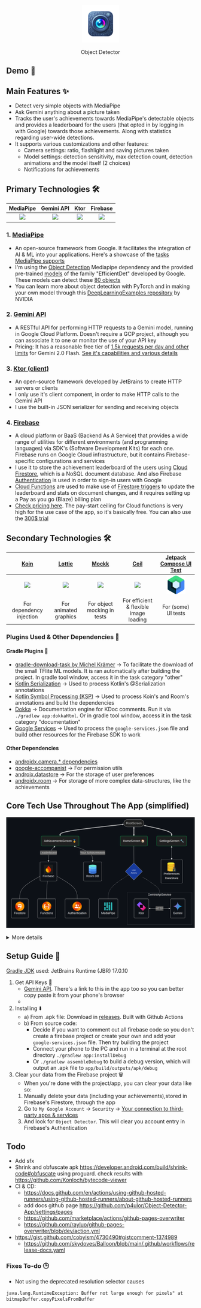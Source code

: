 <div align=center>
    <img width=100 src="./app/src/main/res/mipmap-xxxhdpi/app_icon_foreground.webp"/>
    <p>Object Detector</p>
</div>

## Demo 🎥

## Main Features ✨
- Detect very simple objects with MediaPipe
- Ask Gemini anything about a picture taken
- Tracks the user's achievements towards MediaPipe's detectable objects and provides a leaderboard for the users (that opted in by logging in with Google) towards those achievements. Along with statistics regarding user-wide detections.
- It supports various customizations and other features: 
    - Camera settings: ratio, flashlight and saving pictures taken
    - Model settings: detection sensitivity, max detection count, detection animations and the model itself (2 choices)
    - Notifications for achievements

## Primary Technologies 🛠️
| MediaPipe | Gemini API | Ktor | Firebase |
|:-:|:-:|:-:|:-:|
| <img width="50" src='https://ai.google.dev/edge/mediapipe/images/mediapipe_icon.svg'> | <img width="50" src='https://uxwing.com/wp-content/themes/uxwing/download/brands-and-social-media/google-gemini-icon.png'> | <img width="50" src='https://resources.jetbrains.com/storage/products/company/brand/logos/Ktor_icon.png'> | <img width="50" src='https://firebase.google.com/static/images/brand-guidelines/logo-logomark.png'> |

### 1. [MediaPipe](https://github.com/google/mediapipe)
- An open-source framework from Google. It facilitates the integration of AI & ML into your applications. Here's a showcase of the [tasks MediaPipe supports](https://mediapipe-studio.webapps.google.com/home)
- I'm using the [Object Detection](https://ai.google.dev/edge/mediapipe/solutions/vision/object_detector/android) Mediapipe dependency and the provided pre-trained [models](https://ai.google.dev/edge/mediapipe/solutions/vision/object_detector#models) of the family "EfficientDet" developed by Google. These models can detect these [80 objects](https://storage.googleapis.com/mediapipe-tasks/object_detector/labelmap.txt)
- You can learn more about object detection with PyTorch and in making your own model through this [DeepLearningExamples repository](https://github.com/NVIDIA/DeepLearningExamples/blob/master/PyTorch/Detection/README.md) by NVIDIA

### 2. [Gemini API](https://aistudio.google.com/app/apikey)
- A RESTful API for performing HTTP requests to a Gemini model,
running in Google Cloud Platform. Doesn't require a GCP project, although you can associate it to
one or monitor the use of your API key
- Pricing: It has a reasonable free tier of [1.5k requests per day and other limits](hhttps://ai.google.dev/gemini-api/docs/rate-limits#current-rate-limits) for Gemini 2.0 Flash. [See it's capabilities and various details](https://ai.google.dev/gemini-api/docs/models/gemini#gemini-1.5-flash)

### 3. [Ktor (client)](https://ktor.io/docs/client-create-new-application.html)
- An open-source framework developed by JetBrains to create HTTP servers or clients
- I only use it's client component, in order to make HTTP calls to the Gemini API
- I use the built-in JSON serializer for sending and receiving objects

### 4. [Firebase](https://firebase.google.com/docs/build)
- A cloud platform or BaaS (Backend As A Service) that provides a wide range of utilities for different environments (and programming languages) via SDK's (Software Development Kits) for each one. Firebase runs on Google Cloud infrastructure, but it contains Firebase-specific configurations and services
- I use it to store the achievement leaderboard of the users using [Cloud Firestore](https://firebase.google.com/docs/database/rtdb-vs-firestore?hl=en&authuser=0), which is a NoSQL document database. And also Firebase [Authentication](https://firebase.google.com/docs/auth) is used in order to sign-in users with Google
- [Cloud Functions](https://firebase.google.com/products/functions/?hl=en&authuser=0) are used to make use of [Firestore triggers](https://firebase.google.com/docs/functions/firestore-events?hl=en&authuser=0&gen=2nd) to update the leaderboard and stats on document changes, and it requires setting up a Pay as you go (Blaze) billing plan
- [Check pricing here](https://firebase.google.com/pricing). The pay-start ceiling for Cloud functions is very high for the use case of the app, so it's basically free. You can also use the [300$ trial](https://firebase.blog/posts/2024/11/claim-300-to-get-started)

## Secondary Technologies 🛠️
| [Koin](https://insert-koin.io/docs/quickstart/android-annotations/) |       [Lottie](https://airbnb.io/lottie/#/android-compose)       |                            [Mockk](https://mockk.io/)                             |                      [Coil](https://coil-kt.github.io/coil/)                      |                             [Jetpack Compose UI Test](https://developer.android.com/develop/ui/compose/testing)                              | 
|:-------------------------------------------------------------------:|:----------------------------------------------------------------:|:---------------------------------------------------------------------------------:|:---------------------------------------------------------------------------------:|:--------------------------------------------------------------------------------------------------------------------------------------------:|
| <img width="50" src='https://insert-koin.io/img/koin_new_logo.png'> | <img width="50" src='https://airbnb.io/lottie/images/logo.webp'> | <img width="50" src='https://avatars.githubusercontent.com/u/34787540?s=200&v=4'> | <img width="50" src='https://avatars.githubusercontent.com/u/52722434?s=200&v=4'> | <img width="50" src='https://raw.githubusercontent.com/devicons/devicon/refs/heads/master/icons/jetpackcompose/jetpackcompose-original.svg'> |
|                      For dependency injection                       |                      For animated graphics                       |                            For object mocking in tests                            |                      For efficient & flexible image loading                       |                                                             For (some) UI tests                                                              |

### Plugins Used & Other Dependencies 🔌
#### Gradle Plugins 🐘
- [gradle-download-task by Michel Krämer](https://github.com/michel-kraemer/gradle-download-task) -> To facilitate the download of the small TFlite ML models. It is ran automatically after building the project. In gradle tool window, access it in the task category "other"
- [Kotlin Serialization](https://kotlinlang.org/docs/serialization.html) -> Used to process Kotlin's @Serialization annotations
- [Kotlin Symbol Processing (KSP)](https://kotlinlang.org/docs/ksp-quickstart.html#add-a-processor) -> Used to process Koin's and Room's annotations and build the dependencies
- [Dokka](https://kotlinlang.org/docs/dokka-introduction.html) -> Documentation engine for KDoc comments. Run it via `./gradlew app:dokkaHtml`. Or in gradle tool window, access it in the task category "documentation"
- [Google Services](https://firebase.google.com/docs/android/setup#add-config-file) -> Used to process the `google-services.json` file and build other resources for the Firebase SDK to work

#### Other Dependencies
- [androidx.camera.* dependencies](https://developer.android.com/jetpack/androidx/releases/camera)
- [google-accompanist](https://google.github.io/accompanist/) -> For permission utils
- [androix.datastore](https://developer.android.com/jetpack/androidx/releases/datastore) -> For the storage of user preferences
- [androidx.room](https://developer.android.com/jetpack/androidx/releases/room) -> For storage of more complex data-structures, like the achievements

## Core Tech Use Throughout The App (simplified)

![](./docs/imgs/mermaid-digram_tech-use.png)

<details closed>
<summary>More details</summary>

- [docs](./docs)
![](./docs/imgs/diagram.png)
- [GH rendered Mermaid diagrams](./docs/mermaid-diagrams.md)
</details>

## Setup Guide 🙌
[Gradle JDK](https://www.jetbrains.com/help/idea/gradle-jvm-selection.html#jvm_settings) used: JetBrains Runtime (JBR) 17.0.10

1. Get API Keys 🔑
    - [Gemini API](https://aistudio.google.com/app/apikey). There's a link to this in the app too so you can better copy paste it from your phone's browser
    - 
2. Installing ⬇️
    - a) From .apk file: Download in [releases](https://github.com/p4ulor/Object-Detector-App/releases). Built with Github Actions
    - b) From source code: 
        - Decide if you want to comment out all firebase code so you don't create a firebase project or create your own and add your `google-services.json` file. Then try building the project
        - Connect your phone to the PC and run in a terminal at the root directory `./gradlew app:installDebug`
        - Or `./gradlew assembleDebug` to build a debug version, which will output an .apk file to `app/build/outputs/apk/debug`
3. Clear your data from the Firebase project 🗑
    - When you're done with the project/app, you can clear your data like so:
    1. Manually delete your data (including your achievements),stored in Firebase's Firestore, through the app 
    2. Go to `My Google Account` -> `Security` -> [Your connection to third-party apps & services](https://myaccount.google.com/connections)
    3. And look for `Object Detector`. This will clear you account entry in Firebase's Authentication

## Todo 
- Add sfx
- Shrink and obfuscate apk https://developer.android.com/build/shrink-code#obfuscate using proguard. check results with https://github.com/Konloch/bytecode-viewer
- CI & CD:
  - https://docs.github.com/en/actions/using-github-hosted-runners/using-github-hosted-runners/about-github-hosted-runners
  - add docs github page https://github.com/p4ulor/Object-Detector-App/settings/pages
  - https://github.com/marketplace/actions/github-pages-overwriter
  - https://github.com/rayluo/github-pages-overwriter/blob/dev/action.yml
- https://gist.github.com/cobyism/4730490#gistcomment-1374989
  - https://github.com/skydoves/Balloon/blob/main/.github/workflows/release-docs.yaml
### Fixes To-do 🕒

- Not using the deprecated resolution selector causes
```
java.lang.RuntimeException: Buffer not large enough for pixels" at bitmapBuffer.copyPixelsFromBuffer
```
